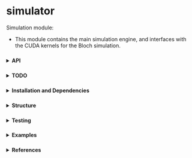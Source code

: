 # simulator 

Simulation module:

* This module contains the main simulation engine, 
and interfaces with the CUDA kernels for the Bloch simulation.

###
<details><summary><b>API</b></summary>

The main functions interfaces to the kernel are:

* To run the standard analytical kernel:

**>> [solution] = simulator.bloch.kernel.runAnalytical(solution,pulseSequence.subSeq{jj},spinModel.slice{ii}.model,expControl);**

* To run the Phasor version, with accurate signal integration:

**>> [solution] = simulator.bloch.kernel.runPhasor(solution,pulseSequence.subSeq{jj},spinModel.slice{ii}.model,expControl);**

* To run the Self-Weighted Diffusion (SWD) version, with intra-voxel diffusion and signal integration:

**>> [solution] = simulator.bloch.kernel.runSWD(solution,pulseSequence.subSeq{jj},spinModel.slice{ii}.model,expControl);**


</details>


###
<details><summary><b>TODO</b></summary>

* Refine interfaces when more functionalities are added. 

</details>


###
<details><summary><b>Installation and Dependencies</b></summary>

Self-contained package in Matlab.
No dependencies.

Kernel run requires correct CUDA kernel .ptx file available.

</details>

###
<details><summary><b>Structure</b></summary>

The different folders are:

* **+bloch**:
Module to simulate basic Bloch equations.
Includes Analytical and Phasor versions.

* **+diffusion**:
Module to simulate Bloch-Torrey, including 
self-diffusion effects. 

* **+motion**:
Module to simulate Bloch with motion in time.
 
* **+test**:
Has the testing functions. See below for details. 

* **+example**:
Has some scripts to visualize some features and 
results. Can be useful for debugging or verifying 
correctness or results. See below for details. 

</details>


###
<details><summary><b>Testing</b></summary>

The test are based on Matlab unit testing,
with parameterized runs.

They will run a set of different tests
for different configurations.

To run all the tests, call:

**>> [results] = simulator.test.runTestSuite();**

The console will show progress and will report fails.
To see more details, you can use the **results** structure
by doing:

**>> table(results);**

To run specific test suite, call:

**>> [results] = simulator.test.runTestSuite(<type>);**

where **type** is a string with the type of test.
Currently supported types are:
**'flipAngle'** / **'signalIntegration'** / **'diffusion'** / **'all'**.

For more details on the specifics of the tests, see the corresponding 
function documentation.


</details>

###
<details><summary><b>Examples</b></summary>

There are a set of scripts that work as examples, to illustrate 
some features, basically ploting some comparisons.
These can be useful to qualitatively asses the results or 
verify the correctness of the physics.

* Flip angle illustration, where the RF and slice selection can be 
modified to see the effects of the RF and final magnetization 
along the slice profile:

**>> simulator.example.flipAngleExample;**

* Signal integration, and how the Phasor performs the correct voxel
spatial integration, and the analytical needs higher resolution to 
converge:

**>> simulator.example.signalIntegrationExample;**

* Effect of a 180 refocusiong RF pulse, and how it affects the 
phase and its derivatives w.r.t. the spatial directions.
This is rllevant for the signal integration and the diffusion:

**>> simulator.example.rf180Example;**

* Effect of the diffusion, and comparison with the theoretical
formula, for a simplified Pulsed Gradient (PGR) reversed sequence,
with no RF, and for a Pulsed Gradient Spin Echo (PGSE), 
where a 180 RF is used for the reverse:

**>> simulator.example.diffusionPGRExample;**

**>> simulator.example.diffusionPGSEExample;**



</details>



###
<details><summary><b>References</b></summary>

* **[1]** 
* **[2]** 

</details>

